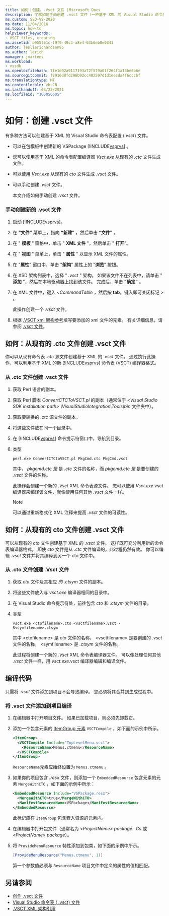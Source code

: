 ```yaml
---
title: 如何：创建。.Vsct 文件 |Microsoft Docs
description: 了解如何手动创建 .vsct 文件（一种基于 XML 的 Visual Studio 命令表配置文件）。
ms.custom: SEO-VS-2020
ms.date: 11/04/2016
ms.topic: how-to
helpviewer_keywords:
- VSCT files, creating
ms.assetid: b955f51c-f9f9-49c3-a8e4-63b6eb0e0341
author: leslierichardson95
ms.author: lerich
manager: jmartens
ms.workload:
- vssdk
ms.openlocfilehash: 7fe1d92a9117193a72f579a01f264f1a13be6b6e
ms.sourcegitcommit: f2916d8fd296b92cc402597d1d1eecda4f6cccbf
ms.translationtype: MT
ms.contentlocale: zh-CN
ms.lasthandoff: 03/25/2021
ms.locfileid: "105056605"
---
```

# <a name="how-to-create-a-vsct-file"></a>如何：创建 .vsct 文件

有多种方法可以创建基于 XML 的 Visual Studio 命令表配置 (*.vsct*) 文件。

- 可以在包模板中创建新的 VSPackage [!INCLUDE[vsprvs](../../code-quality/includes/vsprvs_md.md)] 。

- 您可以使用基于 XML 的命令表配置编译器 *Vsct.exe* 从现有的 *.ctc* 文件生成文件。

- 可以使用 *Vsct.exe* 从现有的 *cto* 文件生成 *.vsct* 文件。

- 可以手动创建 *.vsct* 文件。

  本文介绍如何手动创建 *.vsct* 文件。

### <a name="to-manually-create-a-new-vsct-file"></a>手动创建新的 .vsct 文件

1. 启动 [!INCLUDE[vsprvs](../../code-quality/includes/vsprvs_md.md)]。

2. 在 **“文件”** 菜单上，指向 **“新建”** ，然后单击 **“文件”** 。

3. 在 " **模板** " 窗格中，单击 " **XML 文件** "，然后单击 " **打开**"。

4. 在 " **视图** " 菜单上，单击 " **属性** " 以显示 XML 文件的属性。

5. 在 "**属性**" 窗口中，单击 "**架构**" 属性上的 "**浏览**" 按钮。

6. 在 XSD 架构列表中，选择 " *.vsct* " 架构。 如果该文件不在列表中，请单击 " **添加** "，然后在本地驱动器上找到该文件。 完成后，单击 **"确定"** 。

7. 在 XML 文件中，键入 *<CommandTable* ，然后按 **tab**。键入即可关闭标记 *>* 。

    此操作创建一个 *.vsct* 文件。

8. 根据 [.VSCT xml 架构参考](../../extensibility/vsct-xml-schema-reference.md)填写要添加的 xml 文件的元素。 有关详细信息，请参阅 [.vsct 文件](../../extensibility/internals/authoring-dot-vsct-files.md)。

<a name="how-to-create-a-dot-vsct-file-from-an-existing-dot-ctc-file"></a>

## <a name="how-to-create-a-vsct-file-from-an-existing-ctc-file"></a>如何：从现有的 .ctc 文件创建 .vsct 文件

你可以从现有命令表 *.ctc* 源文件创建基于 XML 的 *.vsct* 文件。 通过执行此操作，可以利用基于 XML 的新 [!INCLUDE[vsprvs](../../code-quality/includes/vsprvs_md.md)] 命令表 (VSCT) 编译器格式。

### <a name="to-create-a-vsct-file-from-a-ctc-file"></a>从 .ctc 文件创建 .vsct  文件

1. 获取 Perl 语言的副本。

2. 获取 Perl 脚本 *ConvertCTCToVSCT.pl* 的副本（通常位于 *\<Visual Studio SDK installation path> \VisualStudioIntegration\Tools\bin* 文件夹中）。

3. 获取要转换的 *.ctc* 源文件的副本。

4. 将这些文件放在同一个目录中。

5. 在 [!INCLUDE[vsprvs](../../code-quality/includes/vsprvs_md.md)] 命令提示符窗口中，导航到目录。

6. 类型

   ```
   perl.exe ConvertCTCtoVSCT.pl PkgCmd.ctc PkgCmd.vsct
   ```

    其中， *pkgcmd.ctc 是* 是 *.ctc* 文件的名称，而 *pkgcmd.ctc 是* 是要创建的 *.vsct* 文件的名称。

    此操作会创建一个新的 *.Vsct* XML 命令表源文件。 您可以使用 *Vsct.exe*.vsct 编译器来编译该文件，就像使用任何其他 *.vsct* 文件一样。

   > [!NOTE]
   > 可以通过重新格式化 XML 注释来提高 *.vsct* 文件的可读性。

<a name="how-to-create-a-dot-vsct-file-from-an-existing-dot-cto-file"></a>

## <a name="how-to-create-a-vsct-file-from-an-existing-cto-file"></a>如何：从现有的 cto 文件创建 .vsct 文件

可以从现有的 *cto* 文件创建基于 XML 的 *.vsct* 文件。 这样既可充分利用新的命令表编译器格式。 即使 *cto* 文件是从 *.ctc* 文件编译的，此过程仍然有效。 你可以编辑 *.vsct* 文件并将其编译到另一个 cto 文件中。

### <a name="to-create-a-vsct-file-from-a-cto-file"></a>从 .cto 文件创建 .Vsct 文件

1. 获取 *cto* 文件及其相应 *的 .ctsym* 文件的副本。

2. 将这些文件放入与 *vsct.exe* 编译器相同的目录中。

3. 在 Visual Studio 命令提示符处，前往包含 *cto* 和 *.ctsym* 文件的目录。

4. 类型

    ```
    vsct.exe <ctofilename>.cto <vsctfilename>.vsct -S<symfilename>.ctsym
    ```

     其中 \<ctofilename\> 是 *cto* 文件的名称， \<vsctfilename\> 是要创建的 *.vsct* 文件的名称， \<symfilename\> 是 *.ctsym* 文件的名称。

     此过程将创建一个新的 *.Vsct* XML 命令表编译器文件。 可以像处理任何其他 *.vsct* 文件一样，用 *vsct.exe*.vsct 编译器编辑和编译文件。

## <a name="compile-the-code"></a>编译代码
 只需将 *.vsct* 文件添加到项目不会导致编译。 您必须将其合并到生成过程中。

### <a name="to-add-a-vsct-file-to-project-compilation"></a>将 .vsct 文件添加到项目编译

1. 在编辑器中打开项目文件。 如果已加载项目，则必须先卸载它。

2. 添加一个包含元素的 [ItemGroup 元素](../../msbuild/itemgroup-element-msbuild.md) `VSCTCompile` ，如下面的示例中所示。

    ```xml
    <ItemGroup>
      <VSCTCompile Include="TopLevelMenu.vsct">
        <ResourceName>Menus.ctmenu</ResourceName>
      </VSCTCompile>
    </ItemGroup>

    ```

     `ResourceName`元素应始终设置为 `Menus.ctmenu` 。

3. 如果你的项目包含 *.resx* 文件，则添加一个 `EmbeddedResource` 包含元素的元素 `MergeWithCTO` ，如下面的示例中所示：

    ```xml
    <EmbeddedResource Include="VSPackage.resx">
      <MergeWithCTO>true</MergeWithCTO>
      <ManifestResourceName>VSPackage</ManifestResourceName>
    </EmbeddedResource>

    ```

     此标记应在 `ItemGroup` 包含嵌入资源的元素内。

4. 在编辑器中打开包文件（通常名为 *\<ProjectName\> package. .Cs* 或 *\<ProjectName\> package*）。

5. 将 `ProvideMenuResource` 特性添加到包类，如下面的示例中所示。

    ```csharp
    [ProvideMenuResource("Menus.ctmenu", 1)]
    ```

     第一个参数值必须与 `ResourceName` 项目文件中定义的属性的值相匹配。

## <a name="see-also"></a>另请参阅
- [创作 .vsct 文件](../../extensibility/internals/authoring-dot-vsct-files.md)
- [Visual Studio 命令表 ( .vsct) 文件](../../extensibility/internals/visual-studio-command-table-dot-vsct-files.md)
- [.VSCT XML 架构引用](../../extensibility/vsct-xml-schema-reference.md)
